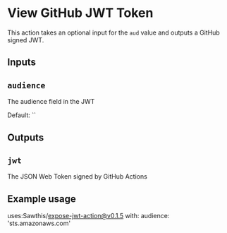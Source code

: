 # View GitHub JWT Token

This action takes an optional input for the `aud` value and outputs a GitHub signed JWT. 

## Inputs

## `audience`

The audience field in the JWT

Default: ``

## Outputs

## `jwt`

The JSON Web Token signed by GitHub Actions

## Example usage

uses:Sawthis/expose-jwt-action@v0.1.5
with:
  audience: 'sts.amazonaws.com'